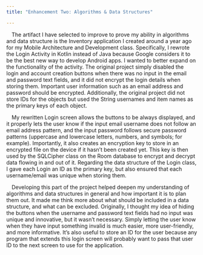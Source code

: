 ```yaml
---
title: "Enhancement Two: Algorithms & Data Structures"

---
```


&emsp;The artifact I have selected to improve to prove my ability in algorithms and data structure is the Inventory application I created around a year ago for my Mobile Architecture and Development class. Specifically, I rewrote the Login Activity in Kotlin instead of Java because Google considers it to be the best new way to develop Android apps. I wanted to better expand on the functionality of the activity. The original project simply disabled the login and account creation buttons when there was no input in the email and password text fields, and it did not encrypt the login details when storing them. Important user information such as an email address and password should be encrypted. Additionally, the original project did not store IDs for the objects but used the String usernames and item names as the primary keys of each object.
  
&emsp;My rewritten Login screen allows the buttons to be always displayed, and it properly lets the user know if the input email username does not follow an email address pattern, and the input password follows secure password patterns (uppercase and lowercase letters, numbers, and symbols; for example). Importantly, it also creates an encryption key to store in an encrypted file on the device if it hasn’t been created yet. This key is then used by the SQLCipher class on the Room database to encrypt and decrypt data flowing in and out of it. Regarding the data structure of the Login class, I gave each Login an ID as the primary key, but also ensured that each username/email was unique when storing them.
  
&emsp;Developing this part of the project helped deepen my understanding of algorithms and data structures in general and how important it is to plan them out. It made me think more about what should be included in a data structure, and what can be excluded. Originally, I thought my idea of hiding the buttons when the username and password text fields had no input was unique and innovative, but it wasn’t necessary. Simply letting the user know when they have input something invalid is much easier, more user-friendly, and more informative. It’s also useful to store an ID for the user because any program that extends this login screen will probably want to pass that user ID to the next screen to use for the application.
